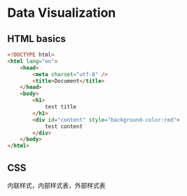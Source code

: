 # Data Visualization

## HTML basics

```html
<!DOCTYPE html>
<html lang="en">
    <head>
        <meta charset="utf-8" />
        <title>Document</title>
    </head>
    <body>
        <h1>
            test title
        </h1>
        <div id="content" style="background-color:red">
            test content
        </div>
    </body>
</html>

```



## CSS

内联样式，内部样式表，外部样式表




